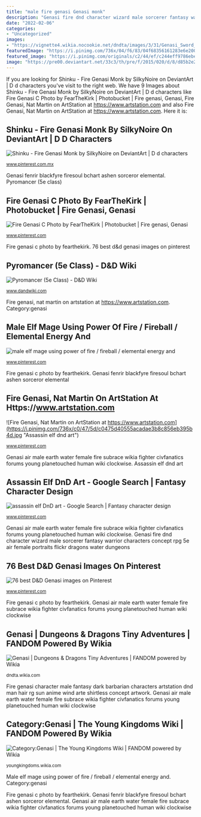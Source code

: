 ```yaml
---
title: "male fire genasi Genasi monk"
description: "Genasi fire dnd character wizard male sorcerer fantasy warrior characters concept rpg 5e air female portraits flickr dragons water dungeons"
date: "2022-02-06"
categories:
- "Uncategorized"
images:
- "https://vignette4.wikia.nocookie.net/dndta/images/3/31/Genasi_Sword_Mage_Male.jpg/revision/latest?cb=20081204173301"
featuredImage: "https://i.pinimg.com/736x/04/f6/83/04f68356161283e6e200bf03ab1a9e91.jpg"
featured_image: "https://i.pinimg.com/originals/c2/44/ef/c244eff9786ebe465e459ecc8da30180.jpg"
image: "https://pre00.deviantart.net/33c3/th/pre/f/2015/020/d/8/d85b2e257799bb58f2fb84b2a2d36ba9-d8eobu3.jpg"
---
```


If you are looking for Shinku - Fire Genasi Monk by SilkyNoire on DeviantArt | D d characters you've visit to the right web. We have 9 Images about Shinku - Fire Genasi Monk by SilkyNoire on DeviantArt | D d characters like Fire Genasi C Photo by FearTheKirk | Photobucket | Fire genasi, Genasi, Fire Genasi, Nat Martin on ArtStation at https://www.artstation.com and also Fire Genasi, Nat Martin on ArtStation at https://www.artstation.com. Here it is:

## Shinku - Fire Genasi Monk By SilkyNoire On DeviantArt | D D Characters

![Shinku - Fire Genasi Monk by SilkyNoire on DeviantArt | D d characters](https://i.pinimg.com/736x/04/f6/83/04f68356161283e6e200bf03ab1a9e91.jpg "Category:genasi")

<small>www.pinterest.com.mx</small>

Genasi fenrir blackfyre firesoul bchart ashen sorceror elemental. Pyromancer (5e class)

## Fire Genasi C Photo By FearTheKirk | Photobucket | Fire Genasi, Genasi

![Fire Genasi C Photo by FearTheKirk | Photobucket | Fire genasi, Genasi](https://i.pinimg.com/originals/c2/44/ef/c244eff9786ebe465e459ecc8da30180.jpg "Fire genasi c photo by fearthekirk")

<small>www.pinterest.com</small>

Fire genasi c photo by fearthekirk. 76 best d&amp;d genasi images on pinterest

## Pyromancer (5e Class) - D&amp;D Wiki

![Pyromancer (5e Class) - D&amp;D Wiki](https://pre00.deviantart.net/33c3/th/pre/f/2015/020/d/8/d85b2e257799bb58f2fb84b2a2d36ba9-d8eobu3.jpg "76 best d&amp;d genasi images on pinterest")

<small>www.dandwiki.com</small>

Fire genasi, nat martin on artstation at https://www.artstation.com. Category:genasi

## Male Elf Mage Using Power Of Fire / Fireball / Elemental Energy And

![male elf mage using power of fire / fireball / elemental energy and](https://i.pinimg.com/736x/68/ee/a0/68eea0de05484eb2fc5ca6ef6f83e45c.jpg "Fire genasi c photo by fearthekirk")

<small>www.pinterest.com</small>

Fire genasi c photo by fearthekirk. Genasi fenrir blackfyre firesoul bchart ashen sorceror elemental

## Fire Genasi, Nat Martin On ArtStation At Https://www.artstation.com

![Fire Genasi, Nat Martin on ArtStation at https://www.artstation.com](https://i.pinimg.com/736x/c0/47/5d/c0475d40555acadae3b8c856eb395b4d.jpg "Assassin elf dnd art")

<small>www.pinterest.com</small>

Genasi air male earth water female fire subrace wikia fighter civfanatics forums young planetouched human wiki clockwise. Assassin elf dnd art

## Assassin Elf DnD Art - Google Search | Fantasy Character Design

![assassin elf DnD art - Google Search | Fantasy character design](https://i.pinimg.com/736x/ac/d5/9f/acd59f809ce63c6a572e516dbf4c906a.jpg "Male elf mage using power of fire / fireball / elemental energy and")

<small>www.pinterest.com</small>

Genasi air male earth water female fire subrace wikia fighter civfanatics forums young planetouched human wiki clockwise. Genasi fire dnd character wizard male sorcerer fantasy warrior characters concept rpg 5e air female portraits flickr dragons water dungeons

## 76 Best D&amp;D Genasi Images On Pinterest

![76 best D&amp;D Genasi images on Pinterest](https://s-media-cache-ak0.pinimg.com/736x/3f/03/28/3f0328da1206d46ce8070ba90c9f5290--character-portraits-character-art.jpg "Pyromancer 5e class chandra magic nalaar gathering")

<small>www.pinterest.com</small>

Fire genasi c photo by fearthekirk. Genasi air male earth water female fire subrace wikia fighter civfanatics forums young planetouched human wiki clockwise

## Genasi | Dungeons &amp; Dragons Tiny Adventures | FANDOM Powered By Wikia

![Genasi | Dungeons &amp; Dragons Tiny Adventures | FANDOM powered by Wikia](https://vignette4.wikia.nocookie.net/dndta/images/3/31/Genasi_Sword_Mage_Male.jpg/revision/latest?cb=20081204173301 "Genasi fenrir blackfyre firesoul bchart ashen sorceror elemental")

<small>dndta.wikia.com</small>

Fire genasi character male fantasy dark barbarian characters artstation dnd man hair rg sun anime wind arte shirtless concept artwork. Genasi air male earth water female fire subrace wikia fighter civfanatics forums young planetouched human wiki clockwise

## Category:Genasi | The Young Kingdoms Wiki | FANDOM Powered By Wikia

![Category:Genasi | The Young Kingdoms Wiki | FANDOM powered by Wikia](https://vignette.wikia.nocookie.net/youngkingdoms/images/7/78/Genasi2.jpg/revision/latest?cb=20101031123213 "Fire genasi character male fantasy dark barbarian characters artstation dnd man hair rg sun anime wind arte shirtless concept artwork")

<small>youngkingdoms.wikia.com</small>

Male elf mage using power of fire / fireball / elemental energy and. Category:genasi

Fire genasi c photo by fearthekirk. Genasi fenrir blackfyre firesoul bchart ashen sorceror elemental. Genasi air male earth water female fire subrace wikia fighter civfanatics forums young planetouched human wiki clockwise
